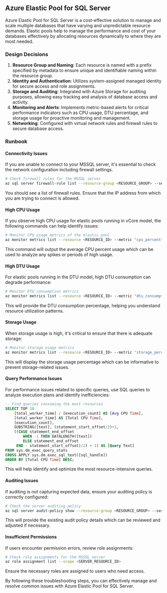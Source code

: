## Azure Elastic Pool for SQL Server

Azure Elastic Pool for SQL Server is a cost-effective solution to manage and scale multiple databases that have varying and unpredictable resource demands. Elastic pools help to manage the performance and cost of your databases effectively by allocating resources dynamically to where they are most needed.

### Design Decisions

1. **Resource Group and Naming**: Each resource is named with a prefix specified by metadata to ensure unique and identifiable naming within the resource group.
2. **Identity and Authentication**: Utilizes system-assigned managed identity for secure access and role assignments.
3. **Storage and Auditing**: Integrated with Azure Storage for auditing purposes, allowing easy tracking and analysis of database access and activity.
4. **Monitoring and Alerts**: Implements metric-based alerts for critical performance indicators such as CPU usage, DTU percentage, and storage usage for proactive monitoring and management.
5. **Networking**: Configured with virtual network rules and firewall rules to secure database access.

### Runbook

#### Connectivity Issues

If you are unable to connect to your MSSQL server, it's essential to check the network configuration including firewall settings.

```sh
# Check firewall rules for the MSSQL server
az sql server firewall-rule list --resource-group <RESOURCE_GROUP> --server <SERVER_NAME>
```

You should see a list of firewall rules. Ensure that the IP address from which you are trying to connect is allowed.

#### High CPU Usage

If you observe high CPU usage for elastic pools running in vCore model, the following commands can help identify issues:

```sh
# Monitor CPU usage metrics of the elastic pool
az monitor metrics list --resource <RESOURCE_ID> --metric "cpu_percent" --aggregation "Average"
```

This command will output the average CPU percent usage which can be used to analyze any spikes or periods of high usage.

#### High DTU Usage

For elastic pools running in the DTU model, high DTU consumption can degrade performance:

```sh
# Monitor DTU consumption metrics
az monitor metrics list --resource <RESOURCE_ID> --metric "dtu_consumption_percent" --aggregation "Average"
```

This will provide the DTU consumption percentage, helping you understand resource utilization patterns.

#### Storage Usage

When storage usage is high, it's critical to ensure that there is adequate storage:

```sh
# Monitor storage usage metrics
az monitor metrics list --resource <RESOURCE_ID> --metric "storage_percent" --aggregation "Average"
```

This will display the storage usage percentage which can be informative to prevent storage-related issues.

#### Query Performance Issues

For performance issues related to specific queries, use SQL queries to analyze execution plans and identify inefficiencies:

```sql
-- Find queries consuming the most resources
SELECT TOP 10 
    [total_worker_time] / [execution_count] AS [Avg CPU Time], 
    [total_worker_time] AS [Total CPU Time],
    [execution_count], 
    SUBSTRING([text], (statement_start_offset/2)+1,
    ((CASE statement_end_offset
        WHEN -1 THEN DATALENGTH([text])
        ELSE statement_end_offset
     END - statement_start_offset)/2) + 1) AS [Query Text]
FROM sys.dm_exec_query_stats
CROSS APPLY sys.dm_exec_sql_text([sql_handle]) 
ORDER BY [Total CPU Time] DESC;
```

This will help identify and optimize the most resource-intensive queries.

#### Auditing Issues

If auditing is not capturing expected data, ensure your auditing policy is correctly configured:

```sh
# Check the server auditing policy
az sql server audit-policy show --resource-group <RESOURCE_GROUP> --server <SERVER_NAME>
```

This will provide the existing audit policy details which can be reviewed and adjusted if necessary. 

#### Insufficient Permissions

If users encounter permission errors, review role assignments:

```sh
# Check role assignments for the MSSQL server
az role assignment list --scope <SERVER_RESOURCE_ID>
```

Ensure the necessary roles are assigned to users who need access.

By following these troubleshooting steps, you can effectively manage and resolve common issues with Azure Elastic Pool for SQL Server.


